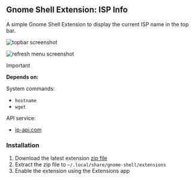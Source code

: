 ## Gnome Shell Extension: ISP Info

A simple Gnome Shell Extension to display the current ISP name in the top bar.

![topbar screenshot](screenshots/topbar.png)

![refresh menu screenshot](screenshots/refresh.png)

> [!IMPORTANT]
>
> **Depends on:**
>
> System commands:
>
> - `hostname`
> - `wget`
>
> API service:
>
> - [ip-api.com](http://ip-api.com)

### Installation

1. Download the latest extension [zip file](https://github.com/saw-jan/gnome-shell-ispinfo/releases/tag/1.0.0)
2. Extract the zip file to `~/.local/share/gnome-shell/extensions`
3. Enable the extension using the Extensions app
